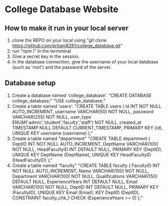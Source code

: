# College Database Website
## How to make it run in your local server
1. clone the REPO on your local using "git clone https://github.com/pritam8281/college_database.git"
2. run "npm i" in the termminal
3. Give a secret key in the session.
4. In the database connection, give the username of your local database (such as 'root') and the password of the server.
   
## Database setup
1. Create a database named 'college_database'.
    "CREATE DATABASE college_database;"
      "USE college_database;"
2. Create a table named 'users'.
     "CREATE TABLE users (
      id INT NOT NULL AUTO_INCREMENT,
      username VARCHAR(50) NOT NULL,
      password VARCHAR(255) NOT NULL,
      user_type ENUM('admin','student','faculty','staff') NOT NULL,
      created_at TIMESTAMP NULL DEFAULT CURRENT_TIMESTAMP,
      PRIMARY KEY (id),
      UNIQUE KEY username (username) 
    );"
3. Create a table named "department"
   "CREATE TABLE department (
  DeptID INT NOT NULL AUTO_INCREMENT,
  DeptName VARCHAR(100) NOT NULL,
  HeadFacultyID INT DEFAULT NULL,
  PRIMARY KEY (DeptID),
  UNIQUE KEY DeptName (DeptName),
  UNIQUE KEY HeadFacultyID (HeadFacultyID)
);"
4. Create a table named "faculty"
   "CREATE TABLE faculty (
  FacultyID INT NOT NULL AUTO_INCREMENT,
  Name VARCHAR(100) NOT NULL,
  Department VARCHAR(100) NOT NULL,
  Qualifications VARCHAR(150) DEFAULT NULL,
  ExperienceYears INT DEFAULT NULL,
  Email VARCHAR(100) NOT NULL,
  DeptID INT DEFAULT NULL,
  PRIMARY KEY (FacultyID),
  UNIQUE KEY Email (Email),
  KEY DeptID (DeptID),
  CONSTRAINT faculty_chk_1 CHECK (ExperienceYears >= 0)
);"
